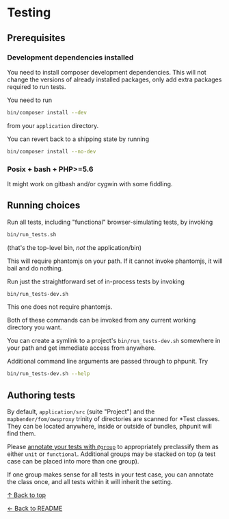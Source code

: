 # Testing

## Prerequisites

### Development dependencies installed

You need to install composer development dependencies. This will not change the versions
of already installed packages, only add extra packages required to run tests.

You need to run

```sh
bin/composer install --dev
```

from your `application` directory.

You can revert back to a shipping state by running

```sh
bin/composer install --no-dev
```

### Posix + bash + PHP>=5.6

It might work on gitbash and/or cygwin with some fiddling.

## Running choices

Run all tests, including "functional" browser-simulating tests, by invoking

```bash
bin/run_tests.sh
```

(that's the top-level bin, _not_ the application/bin)

This will require phantomjs on your path. If it cannot invoke phantomjs, it will bail and do nothing.

Run just the straightforward set of in-process tests by invoking

```bash
bin/run_tests-dev.sh
```

This one does not require phantomjs.

Both of these commands can be invoked from any current working directory you want.

You can create a symlink to a project's `bin/run_tests-dev.sh` somewhere in your path and get immediate access from anywhere.

Additional command line arguments are passed through to phpunit. Try

```bash
bin/run_tests-dev.sh --help
```

## Authoring tests

By default, `application/src` (suite "Project") and the `mapbender/fom/owsproxy` trinity of directories are scanned for *Test classes. They can be located anywhere, inside or outside of bundles, phpunit will find them.

Please [annotate your tests with `@group`](https://phpunit.de/manual/5.7/en/appendixes.annotations.html#appendixes.annotations.group) to appropriately preclassify them as either `unit` or `functional`. Additional groups may be stacked on top (a test case can be placed into more than one group).

If one group makes sense for all tests in your test case, you can annotate the class once, and all tests within it will inherit the setting.

[↑ Back to top](#testing)

[← Back to README](../README.md)
